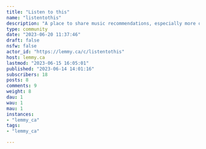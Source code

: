 ```yaml
---
title: "Listen to this" 
name: "listentothis"
description: "A place to share music recommendations, especially more obscure ones that people are less likely to already know."
type: community
date: "2023-06-20 11:37:46"
draft: false
nsfw: false
actor_id: "https://lemmy.ca/c/listentothis"
host: lemmy.ca
lastmod: "2023-06-15 16:05:01"
published: "2023-06-14 14:01:16"
subscribers: 18
posts: 8
comments: 9
weight: 8
dau: 1
wau: 1
mau: 1
instances:
- "lemmy_ca"
tags: 
- "lemmy_ca"

---
```

